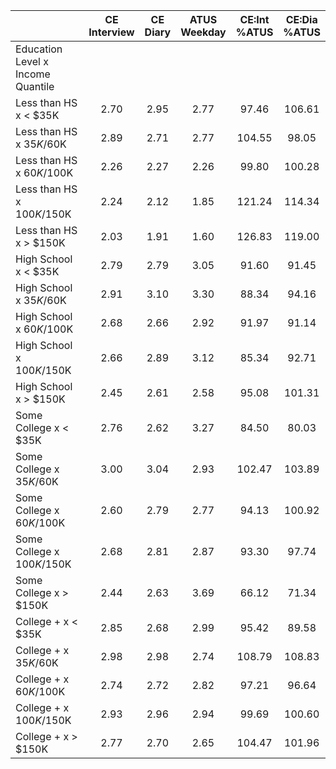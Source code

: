 
|                      | CE<br>Interview |  CE<br>Diary | ATUS<br>Weekday | CE:Int<br>%ATUS | CE:Dia<br>%ATUS |
| -------------------- | :----------: | :----------: | :----------: | :----------: | :----------: |
| Education Level x Income Quantile |              |              |              |              |              |
| Less than HS x     < $35K |         2.70 |         2.95 |         2.77 |        97.46 |       106.61 |
| Less than HS x  $35K/$60K |         2.89 |         2.71 |         2.77 |       104.55 |        98.05 |
| Less than HS x  $60K/$100K |         2.26 |         2.27 |         2.26 |        99.80 |       100.28 |
| Less than HS x $100K/$150K |         2.24 |         2.12 |         1.85 |       121.24 |       114.34 |
| Less than HS x     > $150K |         2.03 |         1.91 |         1.60 |       126.83 |       119.00 |
| High School x     < $35K |         2.79 |         2.79 |         3.05 |        91.60 |        91.45 |
| High School x  $35K/$60K |         2.91 |         3.10 |         3.30 |        88.34 |        94.16 |
| High School x  $60K/$100K |         2.68 |         2.66 |         2.92 |        91.97 |        91.14 |
| High School x $100K/$150K |         2.66 |         2.89 |         3.12 |        85.34 |        92.71 |
| High School x     > $150K |         2.45 |         2.61 |         2.58 |        95.08 |       101.31 |
| Some College x     < $35K |         2.76 |         2.62 |         3.27 |        84.50 |        80.03 |
| Some College x  $35K/$60K |         3.00 |         3.04 |         2.93 |       102.47 |       103.89 |
| Some College x  $60K/$100K |         2.60 |         2.79 |         2.77 |        94.13 |       100.92 |
| Some College x $100K/$150K |         2.68 |         2.81 |         2.87 |        93.30 |        97.74 |
| Some College x     > $150K |         2.44 |         2.63 |         3.69 |        66.12 |        71.34 |
| College + x     < $35K |         2.85 |         2.68 |         2.99 |        95.42 |        89.58 |
| College + x  $35K/$60K |         2.98 |         2.98 |         2.74 |       108.79 |       108.83 |
| College + x  $60K/$100K |         2.74 |         2.72 |         2.82 |        97.21 |        96.64 |
| College + x $100K/$150K |         2.93 |         2.96 |         2.94 |        99.69 |       100.60 |
| College + x     > $150K |         2.77 |         2.70 |         2.65 |       104.47 |       101.96 |

